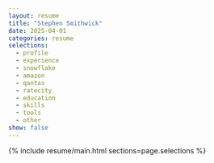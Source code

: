 ```yaml
---
layout: resume
title: "Stephen Smithwick"
date: 2025-04-01
categories: resume
selections:
  - profile
  - experience
  - snowflake
  - amazon
  - qantas
  - ratecity
  - education
  - skills
  - tools
  - other
show: false
---
```


{% include resume/main.html sections=page.selections %}
